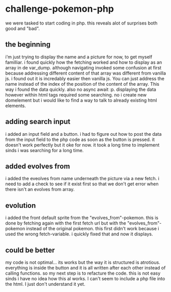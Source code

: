 # challenge-pokemon-php
we were tasked to start coding in php. this reveals alot of surprises both good and "bad".
## the beginning
i'm just trying to display the name and  a picture for now, to get myself familliar.
i found quickly how the fetching worked and how to display as an array in de var_dump. although navigating invoked some confusion at first because addressing different content of that array was different from vanilla js. i found out it is incredably easier then vanilla js. You can just address the name instead of the index of the position of the content of the array.
This way i found the data quickly. also no async await :p.
displaying the data however within html tags required some searching. no i create new domelement but i would like to find a way to talk to already existing html elements.

## adding search input
i added an input field and a button. i had to figure out how to post the data from the input field to the php code as soon as the button is pressed. it doesn't work perfectly but it oke for now. it took a long time to implement sinds i was searching for a long time. 
## added evolves from
i added the eveolves from name underneath the picture via a new fetch. i need to add a check to see if it exist first so that we don't get error when there isn't an evolves from array.
## evolution
i added the front default sprite from the "evolves_from"-pokemon. this is done by fetching again with the first fetch url but with the "evolves_from"-pokemon instead of the original pokemon. this first didn't work because i used the wrong fetch-variable. i quickly fixed that and now it displays.

## could be better
my code is not optimal... its works but the way it is structured is atrotious. everything is inside the button and it is all written after each other instead of calling functions. so my next step is to refacture the code. this is not easy sinds i have no idea how this al works. I can't seem to include a php file into the html. I just don't understand it yet.